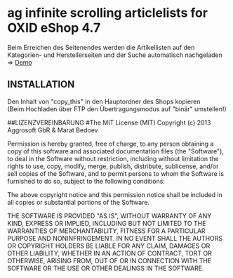 # ag infinite scrolling articlelists for OXID eShop 4.7
Beim Erreichen des Seitenendes werden die Artikellisten auf den Kategorien- und Herstellerseiten und der Suche automatisch nachgeladen => [Demo](http://oxidtemplate.aggrosoft.de/Alles/)
  
  
## INSTALLATION
Den Inhalt von  "copy_this" in den Hauptordner des Shops kopieren  
(Beim Hochladen über FTP den Übertragungsmodus auf "binär" umstellen!)
</pre>
  
  
##LIZENZVEREINBARUNG
#The MIT License (MIT)
Copyright (c) 2013 Aggrosoft GbR & Marat Bedoev  
  
Permission is hereby granted, free of charge, to any person obtaining a copy of this software and associated documentation files (the "Software"), to deal in the Software without restriction, including without limitation the rights to use, copy, modify, merge, publish, distribute, sublicense, and/or sell copies of the Software, and to permit persons to whom the Software is furnished to do so, subject to the following conditions:  
  
The above copyright notice and this permission notice shall be included in all copies or substantial portions of the Software.  
  
THE SOFTWARE IS PROVIDED "AS IS", WITHOUT WARRANTY OF ANY KIND, EXPRESS OR IMPLIED, INCLUDING BUT NOT LIMITED TO THE WARRANTIES OF MERCHANTABILITY, FITNESS FOR A PARTICULAR PURPOSE AND NONINFRINGEMENT. IN NO EVENT SHALL THE AUTHORS OR COPYRIGHT HOLDERS BE LIABLE FOR ANY CLAIM, DAMAGES OR OTHER LIABILITY, WHETHER IN AN ACTION OF CONTRACT, TORT OR OTHERWISE, ARISING FROM, OUT OF OR IN CONNECTION WITH THE SOFTWARE OR THE USE OR OTHER DEALINGS IN THE SOFTWARE.

<img src="https://ma-be.info/piwik/piwik.php?idsite=2&amp;rec=1" style="border:0" alt="" />
